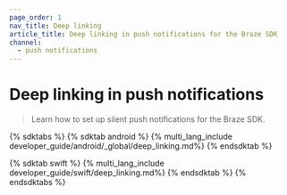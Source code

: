 ```yaml
---
page_order: 1
nav_title: Deep linking
article_title: Deep linking in push notifications for the Braze SDK
channel:
  - push notifications
---
```


# Deep linking in push notifications

> Learn how to set up silent push notifications for the Braze SDK.

{% sdktabs %}
{% sdktab android %}
{% multi_lang_include developer_guide/android/_global/deep_linking.md%}
{% endsdktab %}

{% sdktab swift %}
{% multi_lang_include developer_guide/swift/deep_linking.md%}
{% endsdktab %}
{% endsdktabs %}
